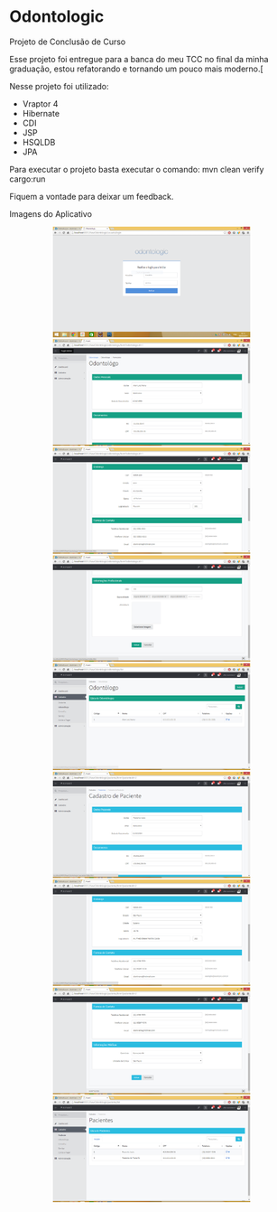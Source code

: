 ﻿# Odontologic
Projeto de Conclusão de Curso

Esse projeto foi entregue para a banca do meu TCC no final da minha graduação, estou refatorando e tornando um pouco mais moderno.[

Nesse projeto foi utilizado:
* Vraptor 4
* Hibernate
* CDI
* JSP
* HSQLDB
* JPA

Para executar o projeto basta executar o comando:
mvn clean verify cargo:run

Fiquem a vontade para deixar um feedback.

Imagens do Aplicativo
<p align="center">
  <img src="https://raw.githubusercontent.com/alanlviana/odontologic/master/prints/login_01.png" width="350"/>
  <img src="https://raw.githubusercontent.com/alanlviana/odontologic/master/prints/odontologo_form_01.png" width="350"/>
  <img src="https://raw.githubusercontent.com/alanlviana/odontologic/master/prints/odontologo_form_02.png" width="350"/>
  <img src="https://raw.githubusercontent.com/alanlviana/odontologic/master/prints/odontologo_form_03.png" width="350"/>
  <img src="https://raw.githubusercontent.com/alanlviana/odontologic/master/prints/odontologo_list_01.png" width="350"/>

  <img src="https://raw.githubusercontent.com/alanlviana/odontologic/master/prints/paciente_form_01.png" width="350"/>
  <img src="https://raw.githubusercontent.com/alanlviana/odontologic/master/prints/paciente_form_02.png" width="350"/>
  <img src="https://raw.githubusercontent.com/alanlviana/odontologic/master/prints/paciente_form_03.png" width="350"/>
  <img src="https://raw.githubusercontent.com/alanlviana/odontologic/master/prints/paciente_list_01.png" width="350"/>

</p>
